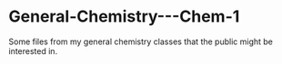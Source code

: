 # General-Chemistry---Chem-1
 Some files from my general chemistry classes that the public might be interested in.
